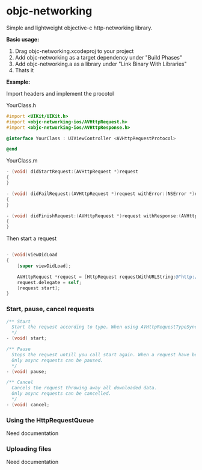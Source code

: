 objc-networking
===============

Simple and lightweight objective-c http-networking library.

**Basic usage:**

1. Drag objc-networking.xcodeproj to your project
2. Add objc-networking as a target dependency under "Build Phases"
3. Add objc-networking.a as a library under "Link Binary With Libraries"
4. Thats it 

**Example:**

Import headers and implement the procotol

YourClass.h
```objective-c
#import <UIKit/UIKit.h>
#import <objc-networking-ios/AVHttpRequest.h>
#import <objc-networking-ios/AVHttpResponse.h>

@interface YourClass : UIViewController <AVHttpRequestProtocol>

@end
```

YourClass.m
```objective-c
- (void) didStartRequest:(AVHttpRequest *)request
{
}

- (void) didFailRequest:(AVHttpRequest *)request withError:(NSError *)error
{
}

- (void) didFinishRequest:(AVHttpRequest *)request withResponse:(AVHttpResponse *)response
{
}
```

Then start a request

```objective-c

- (void)viewDidLoad
{
	[super viewDidLoad];

	AVHttpRequest *request = [HttpRequest requestWithURLString:@"http://lorempixel.com/1920/1920/"];
	request.delegate = self;
	[request start];
}
```

### Start, pause, cancel requests ###

```objective-c
/** Start
  Start the request according to type. When using AVHttpRequestTypeSync this method blocks untill it is done.
  */
- (void) start;

/** Pause
  Stops the request untill you call start again. When a request have been paused it will remember it current position in the download.
  Only async requests can be paused.
  */
- (void) pause;

/** Cancel
  Cancels the request throwing away all downloaded data.     
  Only async requests can be cancelled.
  */
- (void) cancel;
```


### Using the HttpRequestQueue ###

Need documentation

### Uploading files ###

Need documentation
